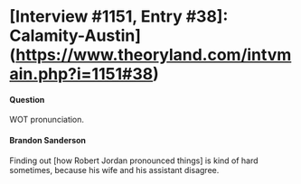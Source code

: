 # [Interview #1151, Entry #38]: Calamity-Austin](https://www.theoryland.com/intvmain.php?i=1151#38)

#### Question

WOT pronunciation.

#### Brandon Sanderson

Finding out [how Robert Jordan pronounced things] is kind of hard sometimes, because his wife and his assistant disagree.

